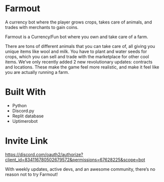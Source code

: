 # Farmout
A currency bot where the player grows crops, takes care of animals, and trades with merchants to gain coins.

Farmout is a Currency/Fun bot where you own and take care of a farm.

There are tons of different animals that you can take care of, all giving you unique items like wool and milk. You have to plant and water seeds for crops, which you can sell and trade with the marketplace for other cool items. We’ve only recently added 2 new revolutionary updates: contracts and locations. These make the game feel more realistic, and make it feel like you are actually running a farm.

# Built With
- Python
- Discord.py
- Replit database
- Uptimerobot

# Invite Link
https://discord.com/oauth2/authorize?client_id=834116780502679572&permissions=67628225&scope=bot

With weekly updates, active devs, and an awesome community, there’s no reason not to try Farmout!

